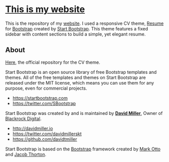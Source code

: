# [This is my website](https://johncvn.ovh/)

This is the repository of my [website](https://johncvn.ovh/). I used a responsive CV theme, [Resume](https://startbootstrap.com/template-overviews/resume/) for [Bootstrap](http://getbootstrap.com/) created by [Start Bootstrap](http://startbootstrap.com/). This theme features a fixed sidebar with content sections to build a simple, yet elegant resume.

## About
[Here](https://github.com/BlackrockDigital/startbootstrap-resume), the official repository for the CV theme.

Start Bootstrap is an open source library of free Bootstrap templates and themes. All of the free templates and themes on Start Bootstrap are released under the MIT license, which means you can use them for any purpose, even for commercial projects.

* https://startbootstrap.com
* https://twitter.com/SBootstrap

Start Bootstrap was created by and is maintained by **[David Miller](http://davidmiller.io/)**, Owner of [Blackrock Digital](http://blackrockdigital.io/).

* http://davidmiller.io
* https://twitter.com/davidmillerskt
* https://github.com/davidtmiller

Start Bootstrap is based on the [Bootstrap](http://getbootstrap.com/) framework created by [Mark Otto](https://twitter.com/mdo) and [Jacob Thorton](https://twitter.com/fat).
